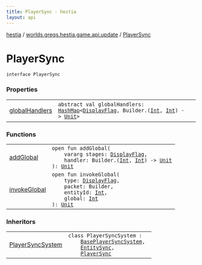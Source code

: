 ```yaml
---
title: PlayerSync - hestia
layout: api
---
```


<div class='api-docs-breadcrumbs'><a href="../../index.html">hestia</a> / <a href="../index.html">worlds.gregs.hestia.game.api.update</a> / <a href="./index.html">PlayerSync</a></div>

# PlayerSync

<div class="signature"><code><span class="keyword">interface </span><span class="identifier">PlayerSync</span></code></div>

### Properties

<table class="api-docs-table">
<tbody>
<tr>
<td markdown="1">

<a href="global-handlers.html">globalHandlers</a>


</td>
<td markdown="1">
<div class="signature"><code><span class="keyword">abstract</span> <span class="keyword">val </span><span class="identifier">globalHandlers</span><span class="symbol">: </span><a href="https://kotlinlang.org/api/latest/jvm/stdlib/kotlin.collections/-hash-map/index.html"><span class="identifier">HashMap</span></a><span class="symbol">&lt;</span><a href="../../worlds.gregs.hestia.game.update/-display-flag/index.html"><span class="identifier">DisplayFlag</span></a><span class="symbol">,</span>&nbsp;<span class="identifier">Builder</span><span class="symbol">.</span><span class="symbol">(</span><a href="https://kotlinlang.org/api/latest/jvm/stdlib/kotlin/-int/index.html"><span class="identifier">Int</span></a><span class="symbol">,</span>&nbsp;<a href="https://kotlinlang.org/api/latest/jvm/stdlib/kotlin/-int/index.html"><span class="identifier">Int</span></a><span class="symbol">)</span>&nbsp;<span class="symbol">-&gt;</span>&nbsp;<a href="https://kotlinlang.org/api/latest/jvm/stdlib/kotlin/-unit/index.html"><span class="identifier">Unit</span></a><span class="symbol">&gt;</span></code></div>

</td>
</tr>
</tbody>
</table>

### Functions

<table class="api-docs-table">
<tbody>
<tr>
<td markdown="1">

<a href="add-global.html">addGlobal</a>


</td>
<td markdown="1">
<div class="signature"><code><span class="keyword">open</span> <span class="keyword">fun </span><span class="identifier">addGlobal</span><span class="symbol">(</span><br/>&nbsp;&nbsp;&nbsp;&nbsp;<span class="keyword">vararg</span> <span class="parameterName" id="worlds.gregs.hestia.game.api.update.PlayerSync$addGlobal(kotlin.Array((worlds.gregs.hestia.game.update.DisplayFlag)), kotlin.Function3((world.gregs.hestia.core.network.packets.Packet.Builder, kotlin.Int, , kotlin.Unit)))/stages">stages</span><span class="symbol">:</span>&nbsp;<a href="../../worlds.gregs.hestia.game.update/-display-flag/index.html"><span class="identifier">DisplayFlag</span></a><span class="symbol">, </span><br/>&nbsp;&nbsp;&nbsp;&nbsp;<span class="parameterName" id="worlds.gregs.hestia.game.api.update.PlayerSync$addGlobal(kotlin.Array((worlds.gregs.hestia.game.update.DisplayFlag)), kotlin.Function3((world.gregs.hestia.core.network.packets.Packet.Builder, kotlin.Int, , kotlin.Unit)))/handler">handler</span><span class="symbol">:</span>&nbsp;<span class="identifier">Builder</span><span class="symbol">.</span><span class="symbol">(</span><a href="https://kotlinlang.org/api/latest/jvm/stdlib/kotlin/-int/index.html"><span class="identifier">Int</span></a><span class="symbol">,</span>&nbsp;<a href="https://kotlinlang.org/api/latest/jvm/stdlib/kotlin/-int/index.html"><span class="identifier">Int</span></a><span class="symbol">)</span>&nbsp;<span class="symbol">-&gt;</span>&nbsp;<a href="https://kotlinlang.org/api/latest/jvm/stdlib/kotlin/-unit/index.html"><span class="identifier">Unit</span></a><br/><span class="symbol">)</span><span class="symbol">: </span><a href="https://kotlinlang.org/api/latest/jvm/stdlib/kotlin/-unit/index.html"><span class="identifier">Unit</span></a></code></div>

</td>
</tr>
<tr>
<td markdown="1">

<a href="invoke-global.html">invokeGlobal</a>


</td>
<td markdown="1">
<div class="signature"><code><span class="keyword">open</span> <span class="keyword">fun </span><span class="identifier">invokeGlobal</span><span class="symbol">(</span><br/>&nbsp;&nbsp;&nbsp;&nbsp;<span class="parameterName" id="worlds.gregs.hestia.game.api.update.PlayerSync$invokeGlobal(worlds.gregs.hestia.game.update.DisplayFlag, world.gregs.hestia.core.network.packets.Packet.Builder, kotlin.Int, kotlin.Int)/type">type</span><span class="symbol">:</span>&nbsp;<a href="../../worlds.gregs.hestia.game.update/-display-flag/index.html"><span class="identifier">DisplayFlag</span></a><span class="symbol">, </span><br/>&nbsp;&nbsp;&nbsp;&nbsp;<span class="parameterName" id="worlds.gregs.hestia.game.api.update.PlayerSync$invokeGlobal(worlds.gregs.hestia.game.update.DisplayFlag, world.gregs.hestia.core.network.packets.Packet.Builder, kotlin.Int, kotlin.Int)/packet">packet</span><span class="symbol">:</span>&nbsp;<span class="identifier">Builder</span><span class="symbol">, </span><br/>&nbsp;&nbsp;&nbsp;&nbsp;<span class="parameterName" id="worlds.gregs.hestia.game.api.update.PlayerSync$invokeGlobal(worlds.gregs.hestia.game.update.DisplayFlag, world.gregs.hestia.core.network.packets.Packet.Builder, kotlin.Int, kotlin.Int)/entityId">entityId</span><span class="symbol">:</span>&nbsp;<a href="https://kotlinlang.org/api/latest/jvm/stdlib/kotlin/-int/index.html"><span class="identifier">Int</span></a><span class="symbol">, </span><br/>&nbsp;&nbsp;&nbsp;&nbsp;<span class="parameterName" id="worlds.gregs.hestia.game.api.update.PlayerSync$invokeGlobal(worlds.gregs.hestia.game.update.DisplayFlag, world.gregs.hestia.core.network.packets.Packet.Builder, kotlin.Int, kotlin.Int)/global">global</span><span class="symbol">:</span>&nbsp;<a href="https://kotlinlang.org/api/latest/jvm/stdlib/kotlin/-int/index.html"><span class="identifier">Int</span></a><br/><span class="symbol">)</span><span class="symbol">: </span><a href="https://kotlinlang.org/api/latest/jvm/stdlib/kotlin/-unit/index.html"><span class="identifier">Unit</span></a></code></div>

</td>
</tr>
</tbody>
</table>

### Inheritors

<table class="api-docs-table">
<tbody>
<tr>
<td markdown="1">

<a href="../../worlds.gregs.hestia.game.plugins.client.systems.update.sync/-player-sync-system/index.html">PlayerSyncSystem</a>


</td>
<td markdown="1">
<div class="signature"><code><span class="keyword">class </span><span class="identifier">PlayerSyncSystem</span>&nbsp;<span class="symbol">:</span>&nbsp;<br/>&nbsp;&nbsp;&nbsp;&nbsp;<a href="../../worlds.gregs.hestia.game.plugins.client.systems.update.bases.update.sync/-base-player-sync-system/index.html"><span class="identifier">BasePlayerSyncSystem</span></a><span class="symbol">, </span><br/>&nbsp;&nbsp;&nbsp;&nbsp;<a href="../-entity-sync/index.html"><span class="identifier">EntitySync</span></a><span class="symbol">, </span><br/>&nbsp;&nbsp;&nbsp;&nbsp;<a href="./index.html"><span class="identifier">PlayerSync</span></a></code></div>

</td>
</tr>
</tbody>
</table>
